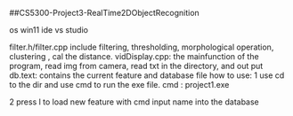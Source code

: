 ##CS5300-Project3-RealTime2DObjectRecognition

os win11
ide vs studio

filter.h/filter.cpp include filtering, thresholding, morphological operation, clustering , cal the distance.
vidDisplay.cpp: the mainfunction of the program, read img from camera, read txt in the directory, and out put
db.text: contains the current feature and database file
how to use:
1 use cd to the dir and use cmd to run the exe file.
cmd : project1.exe

2 press l to load new feature with cmd input name into the database


